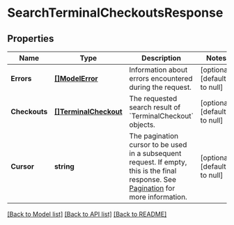 # SearchTerminalCheckoutsResponse

## Properties

 Name          | Type                                          | Description                                                                                                                                                                                           | Notes                        
---------------|-----------------------------------------------|-------------------------------------------------------------------------------------------------------------------------------------------------------------------------------------------------------|------------------------------
 **Errors**    | [**[]ModelError**](Error.md)                  | Information about errors encountered during the request.                                                                                                                                              | [optional] [default to null] 
 **Checkouts** | [**[]TerminalCheckout**](TerminalCheckout.md) | The requested search result of &#x60;TerminalCheckout&#x60; objects.                                                                                                                                  | [optional] [default to null] 
 **Cursor**    | **string**                                    | The pagination cursor to be used in a subsequent request. If empty, this is the final response.  See [Pagination](https://developer.squareup.com/docs/basics/api101/pagination) for more information. | [optional] [default to null] 

[[Back to Model list]](../README.md#documentation-for-models) [[Back to API list]](../README.md#documentation-for-api-endpoints) [[Back to README]](../README.md)

